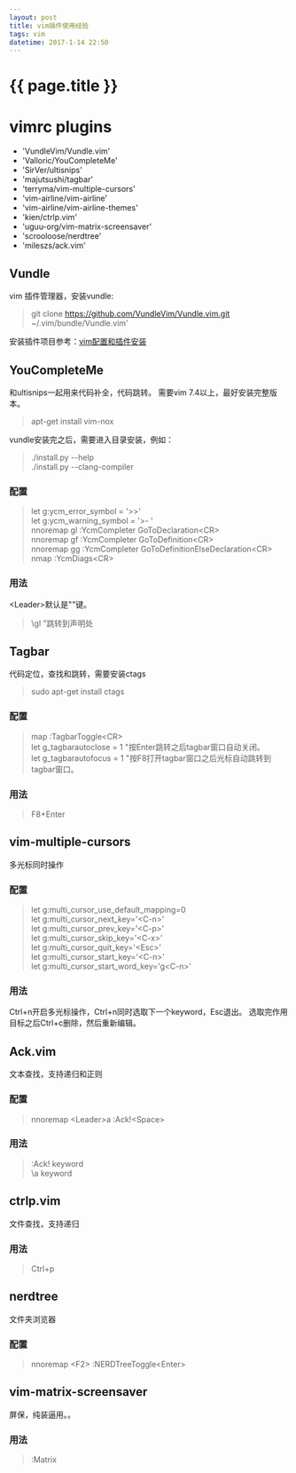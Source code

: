 ```yaml
---
layout: post
title: vim插件使用经验
tags: vim
datetime: 2017-1-14 22:50
---
```


{{ page.title }}
================
# vimrc plugins

-  'VundleVim/Vundle.vim'
-  'Valloric/YouCompleteMe'
-  'SirVer/ultisnips'
-  'majutsushi/tagbar'
-  'terryma/vim-multiple-cursors'
-  'vim-airline/vim-airline'
-  'vim-airline/vim-airline-themes'
-  'kien/ctrlp.vim'
-  'uguu-org/vim-matrix-screensaver'
-  'scrooloose/nerdtree'
-  'mileszs/ack.vim'

## Vundle

vim 插件管理器，安装vundle:

> git clone https://github.com/VundleVim/Vundle.vim.git ~/.vim/bundle/Vundle.vim'

安装插件项目参考：<a href="https://github.com/layjump/vimrc.git">vim配置和插件安装</a>

## YouCompleteMe

和ultisnips一起用来代码补全，代码跳转。
需要vim 7.4以上，最好安装完整版本。

> apt-get install vim-nox

vundle安装完之后，需要进入目录安装，例如：

> ./install.py --help </br>
> ./install.py --clang-compiler

### 配置

> let g:ycm_error_symbol = '>>' </br>
> let g:ycm_warning_symbol = '>- ' </br>
> nnoremap <leader>gl :YcmCompleter GoToDeclaration<CR\> </br>
> nnoremap <leader>gf :YcmCompleter GoToDefinition<CR\> </br>
> nnoremap <leader>gg :YcmCompleter GoToDefinitionElseDeclaration<CR\> </br>
> nmap <F4> :YcmDiags<CR\>

### 用法

\<Leader\>默认是"\"键。

> \gl "跳转到声明处

## Tagbar

代码定位，查找和跳转，需要安装ctags

> sudo apt-get install ctags

### 配置

> map <F8> :TagbarToggle<CR\> </br>
> let g_tagbarautoclose = 1 "按Enter跳转之后tagbar窗口自动关闭。 </br>
> let g_tagbarautofocus = 1 "按F8打开tagbar窗口之后光标自动跳转到tagbar窗口。

### 用法

> F8+Enter

## vim-multiple-cursors
多光标同时操作
### 配置

> let g:multi_cursor_use_default_mapping=0 </br>
> let g:multi_cursor_next_key='<C-n\>' </br>
> let g:multi_cursor_prev_key='<C-p\>' </br>
> let g:multi_cursor_skip_key='<C-x\>' </br>
> let g:multi_cursor_quit_key='<Esc\>' </br>
> let g:multi_cursor_start_key='<C-n\>' </br>
> let g:multi_cursor_start_word_key='g<C-n\>'

### 用法
Ctrl+n开启多光标操作，Ctrl+n同时选取下一个keyword，Esc退出。
选取完作用目标之后Ctrl+c删除，然后重新编辑。

## Ack.vim
文本查找，支持递归和正则
### 配置

> nnoremap <Leader\>a :Ack!<Space\>

### 用法

> :Ack! keyword </br>
> \\a keyword

## ctrlp.vim
文件查找，支持递归
### 用法

> Ctrl+p

## nerdtree
文件夹浏览器
### 配置

> nnoremap <F2\> :NERDTreeToggle<Enter\>

## vim-matrix-screensaver
屏保，纯装逼用。。
### 用法

> :Matrix

